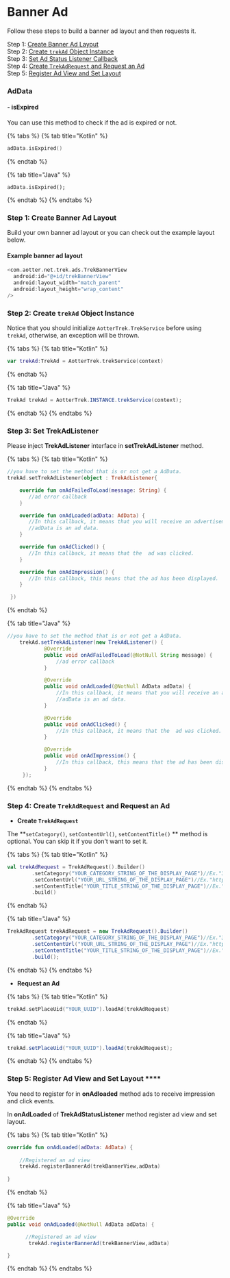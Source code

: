 # Banner Ad

Follow these steps to build a banner ad layout and then requests it.

Step 1: [Create Banner Ad Layout](banner-ad.md#step-1-create-banner-ad-layout)\
Step 2: [Create `trekAd` Object Instance](banner-ad.md#step-2-create-trekad-object-instance)\
Step 3: [Set Ad Status Listener Callback](banner-ad.md#step-3-set-ad-status-listener-callback)\
Step 4: [Create `TrekAdRequest` and Request an Ad](banner-ad.md#step-4-create-trekadrequest-and-request-an-ad)\
Step 5: [Register Ad View and Set Layout](banner-ad.md#step-5-register-ad-view-and-set-layout)

### **AdData**

#### - isExpired

You can use this method to check if the ad is expired or not.

{% tabs %}
{% tab title="Kotlin" %}
```kotlin
adData.isExpired()
```
{% endtab %}

{% tab title="Java" %}
```
adData.isExpired();
```
{% endtab %}
{% endtabs %}

### Step 1: Create Banner Ad Layout

Build your own banner ad layout or you can check out the example layout below.

#### **Example banner ad layout**

```kotlin
<com.aotter.net.trek.ads.TrekBannerView
  android:id="@+id/trekBannerView"
  android:layout_width="match_parent"
  android:layout_height="wrap_content"
/>
```

### Step 2: Create `trekAd` Object Instance

Notice that you should initialize `AotterTrek.TrekService` before using `trekAd`, otherwise, an exception will be thrown.

{% tabs %}
{% tab title="Kotlin" %}
```kotlin
var trekAd:TrekAd = AotterTrek.trekService(context)
```
{% endtab %}

{% tab title="Java" %}
```java
TrekAd trekAd = AotterTrek.INSTANCE.trekService(context);
```
{% endtab %}
{% endtabs %}

### Step 3: Set TrekAdListener

Please inject **TrekAdListener** interface in **setTrekAdListener** method.

{% tabs %}
{% tab title="Kotlin" %}
```kotlin
//you have to set the method that is or not get a AdData.
trekAd.setTrekAdListener(object : TrekAdListener{

    override fun onAdFailedToLoad(message: String) {
       //ad error callback
    }

    override fun onAdLoaded(adData: AdData) {
       //In this callback, it means that you will receive an advertisement.
       //adData is an ad data.
    }

    override fun onAdClicked() {
       //In this callback, it means that the  ad was clicked.
    }

    override fun onAdImpression() {
       //In this callback, this means that the ad has been displayed.
    }

 })
```
{% endtab %}

{% tab title="Java" %}
```java
//you have to set the method that is or not get a AdData.
    trekAd.setTrekAdListener(new TrekAdListener() {
            @Override
            public void onAdFailedToLoad(@NotNull String message) {
                //ad error callback
            }

            @Override
            public void onAdLoaded(@NotNull AdData adData) {
                //In this callback, it means that you will receive an advertisement.
                //adData is an ad data.
            }

            @Override
            public void onAdClicked() {
                //In this callback, it means that the  ad was clicked.
            }

            @Override
            public void onAdImpression() {
                //In this callback, this means that the ad has been displayed.
            }
     });
```
{% endtab %}
{% endtabs %}

### Step 4: Create `TrekAdRequest` and Request an Ad

* **Create `TrekAdRequest`**

The **`setCategory()`, `setContentUrl()`, `setContentTitle()` ** method is optional. You can skip it if you don't want to set it.

{% tabs %}
{% tab title="Kotlin" %}
```kotlin
val trekAdRequest = TrekAdRequest().Builder()
        .setCategory("YOUR_CATEGORY_STRING_OF_THE_DISPLAY_PAGE")//Ex."3C"
        .setContentUrl("YOUR_URL_STRING_OF_THE_DISPLAY_PAGE")//Ex."https://agirls.aotter.net/"
        .setContentTitle("YOUR_TITLE_STRING_OF_THE_DISPLAY_PAGE")//Ex."電獺少女"
        .build()
```
{% endtab %}

{% tab title="Java" %}
```java
TrekAdRequest trekAdRequest = new TrekAdRequest().Builder()
        .setCategory("YOUR_CATEGORY_STRING_OF_THE_DISPLAY_PAGE")//Ex."3C"
        .setContentUrl("YOUR_URL_STRING_OF_THE_DISPLAY_PAGE")//Ex."https://agirls.aotter.net/"
        .setContentTitle("YOUR_TITLE_STRING_OF_THE_DISPLAY_PAGE")//Ex."電獺少女"
        .build();
```
{% endtab %}
{% endtabs %}

* **Request an Ad**

{% tabs %}
{% tab title="Kotlin" %}
```kotlin
trekAd.setPlaceUid("YOUR_UUID").loadAd(trekAdRequest)
```
{% endtab %}

{% tab title="Java" %}
```java
trekAd.setPlaceUid("YOUR_UUID").loadAd(trekAdRequest);
```
{% endtab %}
{% endtabs %}

### Step 5: Register Ad View and Set Layout ****&#x20;

You need to register for in **onAdloaded** method ads to receive impression and click events.

In  **onAdLoaded** of **TrekAdStatusListener** method register ad view and set layout.

{% tabs %}
{% tab title="Kotlin" %}
```kotlin
override fun onAdLoaded(adData: AdData) {
    
    //Registered an ad view
    trekAd.registerBannerAd(trekBannerView,adData)
       
}
```
{% endtab %}

{% tab title="Java" %}
```java
@Override
public void onAdLoaded(@NotNull AdData adData) {

      //Registered an ad view
       trekAd.registerBannerAd(trekBannerView,adData)

}
```
{% endtab %}
{% endtabs %}
